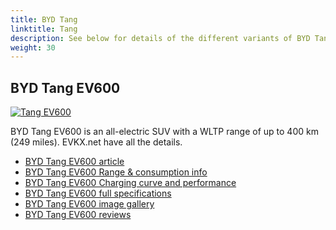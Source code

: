 ```yaml
---
title: BYD Tang
linktitle: Tang
description: See below for details of the different variants of BYD Tang
weight: 30
---
```

## BYD Tang EV600

[![Tang EV600](https://media.evkx.net/multimedia/models/byd/tang/tang_ev600/main_1_st.jpg)](/models/byd/tang/tang_ev600/)

BYD Tang EV600 is an all-electric SUV with a WLTP range of up to 400 km (249 miles). EVKX.net have all the details. 

- [BYD Tang EV600 article](/models/byd/tang/tang_ev600/)
- [BYD Tang EV600 Range & consumption info](/models/byd/tang/tang_ev600//rangeandconsumption)
- [BYD Tang EV600 Charging curve and performance](/models/byd/tang/tang_ev600//chargingcurve)
- [BYD Tang EV600 full specifications](/models/byd/tang/tang_ev600//specifications)
- [BYD Tang EV600 image gallery](/models/byd/tang/tang_ev600//gallery)
- [BYD Tang EV600 reviews](/models/byd/tang/tang_ev600//reviews)

